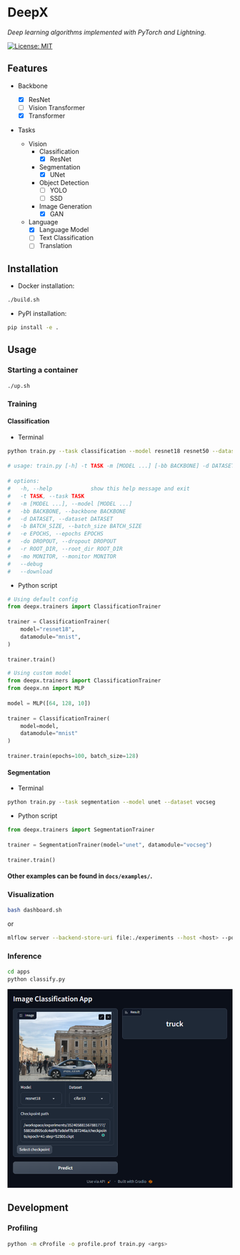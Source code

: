 # DeepX

*Deep learning algorithms implemented with PyTorch and Lightning.*

[![License: MIT](https://img.shields.io/badge/License-MIT-yellow.svg)](https://opensource.org/licenses/MIT)

## Features

- Backbone

  - [x] ResNet
  - [ ] Vision Transformer
  - [x] Transformer

- Tasks

  - Vision
    - Classification
      - [x] ResNet
    - Segmentation
      - [x] UNet
    - Object Detection
      - [ ] YOLO
      - [ ] SSD
    - Image Generation
      - [x] GAN
  - Language
    - [x] Language Model
    - [ ] Text Classification
    - [ ] Translation

## Installation

- Docker installation:

```bash
./build.sh
```

- PyPI installation:

```bash
pip install -e .
```

## Usage

### Starting a container

```bash
./up.sh
```

### Training

#### Classification

- Terminal

```bash
python train.py --task classification --model resnet18 resnet50 --dataset mnist

# usage: train.py [-h] -t TASK -m [MODEL ...] [-bb BACKBONE] -d DATASET [-b BATCH_SIZE] [-e EPOCHS] [-do DROPOUT] [-r ROOT_DIR] [-mo MONITOR] [--debug] [--download]

# options:
#   -h, --help            show this help message and exit
#   -t TASK, --task TASK
#   -m [MODEL ...], --model [MODEL ...]
#   -bb BACKBONE, --backbone BACKBONE
#   -d DATASET, --dataset DATASET
#   -b BATCH_SIZE, --batch_size BATCH_SIZE
#   -e EPOCHS, --epochs EPOCHS
#   -do DROPOUT, --dropout DROPOUT
#   -r ROOT_DIR, --root_dir ROOT_DIR
#   -mo MONITOR, --monitor MONITOR
#   --debug
#   --download
```

- Python script

```python
# Using default config
from deepx.trainers import ClassificationTrainer

trainer = ClassificationTrainer(
    model="resnet18",
    datamodule="mnist",
)

trainer.train()
```

```python
# Using custom model
from deepx.trainers import ClassificationTrainer
from deepx.nn import MLP

model = MLP([64, 128, 10])

trainer = ClassificationTrainer(
    model=model,
    datamodule="mnist"
)

trainer.train(epochs=100, batch_size=128)
```

#### Segmentation

- Terminal

```bash
python train.py --task segmentation --model unet --dataset vocseg
```

- Python script

```python
from deepx.trainers import SegmentationTrainer

trainer = SegmentationTrainer(model="unet", datamodule="vocseg")

trainer.train()
```

#### Other examples can be found in `docs/examples/`.

### Visualization

```bash
bash dashboard.sh
```

or

```bash
mlflow server --backend-store-uri file:./experiments --host <host> --port <port>
```

### Inference

```bash
cd apps
python classify.py
```

![inference](./docs/classifier.png)

## Development

### Profiling

```bash
python -m cProfile -o profile.prof train.py <args>
```
